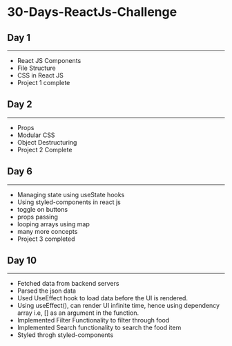 # 30-Days-ReactJs-Challenge

## Day 1
----------------------------------
- React JS Components
- File Structure
- CSS in React JS
- Project 1 complete

## Day 2
----------------------------------
- Props
- Modular CSS 
- Object Destructuring
- Project 2 Complete

## Day 6
----------------------------------
- Managing state using useState hooks
- Using styled-components in react js
- toggle on buttons 
- props passing
- looping arrays using map
- many more concepts
- Project 3 completed

## Day 10
-----------------------------------
- Fetched data from backend servers
- Parsed the json data
- Used UseEffect hook to load data before the UI is rendered.
- Using useEffect(), can render UI infinite time, hence using dependency array i.e, [] as an argument in the function.  
- Implemented Filter Functionality to filter through food
- Implemented Search functionality to search the food item
- Styled throgh styled-components
